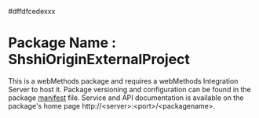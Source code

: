#dffdfcedexxx
# Package Name : ShshiOriginExternalProject
This is a webMethods package and requires a webMethods Integration Server to host it. Package versioning and configuration can be found in the package [manifest](./ShshiOriginExternalProject/manifest.v3) file. Service and API documentation is available on the package's home page http://&lt;server&gt;:&lt;port&gt;/&lt;packagename>.

